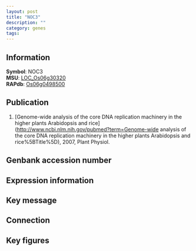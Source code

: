 ```yaml
---
layout: post
title: "NOC3"
description: ""
category: genes
tags: 
---
```


## Information
__Symbol__: NOC3  
__MSU__: [LOC_Os06g30320](http://rice.plantbiology.msu.edu/cgi-bin/ORF_infopage.cgi?orf=LOC_Os06g30320)  
__RAPdb__: [Os06g0498500](http://rapdb.dna.affrc.go.jp/viewer/gbrowse_details/irgsp1?name=Os06g0498500)  

## Publication
1. [Genome-wide analysis of the core DNA replication machinery in the higher plants Arabidopsis and rice](http://www.ncbi.nlm.nih.gov/pubmed?term=Genome-wide analysis of the core DNA replication machinery in the higher plants Arabidopsis and rice%5BTitle%5D), 2007, Plant Physiol.

## Genbank accession number

## Expression information

## Key message

## Connection

## Key figures


